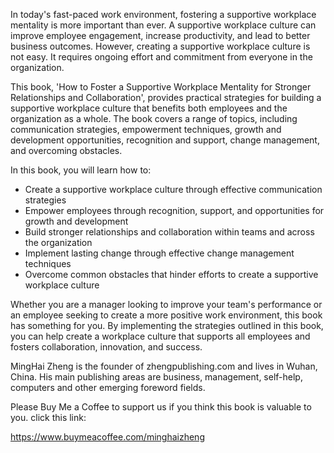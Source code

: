 

In today's fast-paced work environment, fostering a supportive workplace mentality is more important than ever. A supportive workplace culture can improve employee engagement, increase productivity, and lead to better business outcomes. However, creating a supportive workplace culture is not easy. It requires ongoing effort and commitment from everyone in the organization.

This book, 'How to Foster a Supportive Workplace Mentality for Stronger Relationships and Collaboration', provides practical strategies for building a supportive workplace culture that benefits both employees and the organization as a whole. The book covers a range of topics, including communication strategies, empowerment techniques, growth and development opportunities, recognition and support, change management, and overcoming obstacles.

In this book, you will learn how to:

* Create a supportive workplace culture through effective communication strategies
* Empower employees through recognition, support, and opportunities for growth and development
* Build stronger relationships and collaboration within teams and across the organization
* Implement lasting change through effective change management techniques
* Overcome common obstacles that hinder efforts to create a supportive workplace culture

Whether you are a manager looking to improve your team's performance or an employee seeking to create a more positive work environment, this book has something for you. By implementing the strategies outlined in this book, you can help create a workplace culture that supports all employees and fosters collaboration, innovation, and success.

MingHai Zheng is the founder of zhengpublishing.com and lives in Wuhan, China. His main publishing areas are business, management, self-help, computers and other emerging foreword fields.

Please Buy Me a Coffee to support us if you think this book is valuable to you. click this link:

https://www.buymeacoffee.com/minghaizheng
